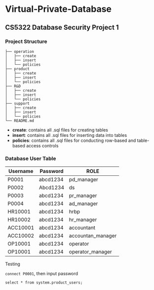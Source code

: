 # Virtual-Private-Database
## CS5322 Database Security Project 1

### Project Structure
```text
├── operation
│   ├── create
│   ├── insert
│   └── policies
├── product
│   ├── create
│   ├── insert
│   └── policies
├── R&D
│   ├── create
│   ├── insert
│   └── policies
├── support
│   ├── create
│   ├── insert
│   └── policies
└── README.md
```
* **create**: contains all .sql files for creating tables
* **insert**: contains all .sql files for inserting data into tables
* **policies**: contains all .sql files for conducting row-based and table-based access controls

### Database User Table

| Username | Password | ROLE       |
| -------- | -------- | ---------- |
| P0001 | abcd1234 | pd_manager |
| P0002 | Abcd1234 | ds |
| P0003 | abcd1234 | pr_manager |
| P0004 | abcd1234 | ad_manager |
| HR10001 |abcd1234 | hrbp |
| HR10002 |abcd1234 | hr_manager |
| ACC10001 | abcd1234 | accountant |
| ACC10002 | abcd1234 | accountan_manager |
| OP10001 | abcd1234 | operator |
| OP10001 | abcd1234 | operator_manager |




Testing

`connect P0001`, then input password

`select * from system.product_users;` 


